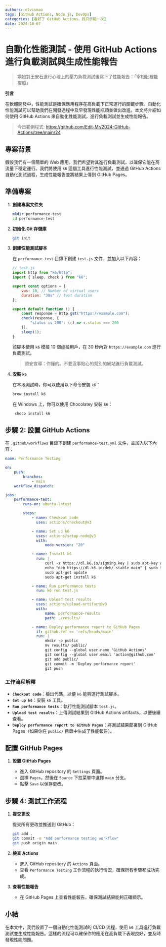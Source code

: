 ```yaml
---
authors: elvismao
tags: [GitHub Actions, Node.js, DevOps]
categories: [看好了 GitHub Actions，我只示範一次]
date: 2024-10-07
---
```


# 自動化性能測試 - 使用 GitHub Actions 進行負載測試與生成性能報告

> 嬌娘對王安石進行心理上的壓力負載測試後寫下了性能報告：「宰相肚裡能撐船」

**引言**

在軟體開發中，性能測試是確保應用程序在高負載下正常運行的關鍵步驟。自動化性能測試可以幫助我們在開發過程中及早發現性能瓶頸並做出改進。本文將介紹如何使用 GitHub Actions 來自動化性能測試，進行負載測試並生成性能報告。

> 今日範例程式: <https://github.com/Edit-Mr/2024-GitHub-Actions/tree/main/24>

## 專案背景

假設我們有一個簡單的 Web 應用，我們希望對其進行負載測試，以確保它能在高流量下穩定運行。我們將使用 `k6` 這個工具進行性能測試，並通過 GitHub Actions 自動化測試過程，生成性能報告並將結果上傳到 GitHub Pages。

## 準備專案

1. **創建專案文件夾**

    ```bash
    mkdir performance-test
    cd performance-test
    ```

2. **初始化 Git 存儲庫**

    ```bash
    git init
    ```

3. **創建性能測試腳本**

    在 `performance-test` 目錄下創建 `test.js` 文件，並加入以下內容：

    ```javascript
    // test.js
    import http from "k6/http";
    import { sleep, check } from "k6";

    export const options = {
        vus: 10, // Number of virtual users
        duration: "30s" // Test duration
    };

    export default function () {
        const response = http.get("https://example.com");
        check(response, {
            "status is 200": (r) => r.status === 200
        });
        sleep(1);
    }
    ```

    該腳本使用 `k6` 模擬 10 個虛擬用戶，在 30 秒內對 `https://example.com` 進行負載測試。

    > 資安宣導：你懂的。不要沒事貼心的幫別的網站進行負載測試。

4. **安裝 `k6`**

    在本地測試時，你可以使用以下命令安裝 `k6`：

    ```bash
    brew install k6
    ```

    在 Windows 上，你可以使用 Chocolatey 安裝 `k6`：

    ```bash
     choco install k6
    ```

## 步驟 2: 設置 GitHub Actions

在 `.github/workflows` 目錄下創建 `performance-test.yml` 文件，並加入以下內容：

```yaml
name: Performance Testing

on:
    push:
        branches:
            - main
    workflow_dispatch:

jobs:
    performance-test:
        runs-on: ubuntu-latest

        steps:
            - name: Checkout code
              uses: actions/checkout@v3

            - name: Set up k6
              uses: actions/setup-node@v3
              with:
                  node-version: "20"

            - name: Install k6
              run: |
                  curl -s https://dl.k6.io/signing.key | sudo apt-key add -
                  echo "deb https://dl.k6.io/deb/ stable main" | sudo tee /etc/apt/sources.list.d/k6.list
                  sudo apt-get update
                  sudo apt-get install k6

            - name: Run performance tests
              run: k6 run test.js

            - name: Upload test results
              uses: actions/upload-artifact@v3
              with:
                  name: performance-results
                  path: ./results/

            - name: Deploy performance report to GitHub Pages
              if: github.ref == 'refs/heads/main'
              run: |
                  mkdir -p public
                  mv results/ public/
                  git config --global user.name 'GitHub Actions'
                  git config --global user.email 'action@github.com'
                  git add public/
                  git commit -m 'Deploy performance report'
                  git push
```

### 工作流程解釋

-   **`Checkout code`**：檢出代碼，以便 `k6` 能夠運行測試腳本。
-   **`Set up k6`**：安裝 `k6` 工具。
-   **`Run performance tests`**：執行性能測試腳本 `test.js`。
-   **`Upload test results`**：上傳測試結果到 GitHub Actions artifacts，以便後續查看。
-   **`Deploy performance report to GitHub Pages`**：將測試結果部署到 GitHub Pages（如果你在 `public/` 目錄中生成了性能報告）。

## 配置 GitHub Pages

1. **設置 GitHub Pages**

    - 進入 GitHub repository 的 `Settings` 頁面。
    - 選擇 `Pages`，然後在 `Source` 下拉菜單中選擇 `main` 分支。
    - 點擊 `Save` 以保存更改。

## 步驟 4: 測試工作流程

1. **提交更改**

    提交所有更改並推送到 GitHub：

    ```bash
    git add .
    git commit -m "Add performance testing workflow"
    git push origin main
    ```

2. **檢查 Actions**

    - 進入 GitHub repository 的 `Actions` 頁面。
    - 查看 `Performance Testing` 工作流程的執行情況，確保所有步驟都成功完成。

3. **查看性能報告**

    - 在 GitHub Pages 上查看性能報告，確保測試結果能夠正確顯示。

## 小結

在本文中，我們設置了一個自動化性能測試的 CI/CD 流程，使用 `k6` 工具進行負載測試並生成性能報告。這樣的流程可以確保你的應用在高負載下表現良好，並及時發現性能問題。
